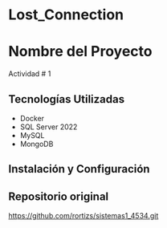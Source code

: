 # Lost_Connection
 
# Nombre del Proyecto
Actividad # 1

## Tecnologías Utilizadas
- Docker
- SQL Server 2022
- MySQL
- MongoDB

## Instalación y Configuración

## Repositorio original

https://github.com/rortizs/sistemas1_4534.git